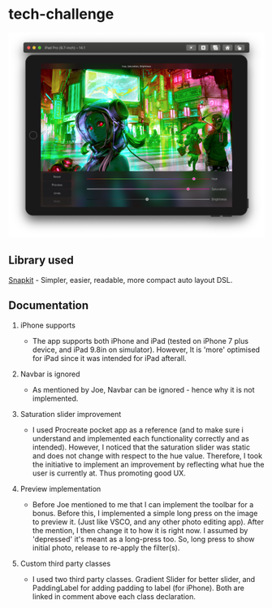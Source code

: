 # tech-challenge
![preview](./preview.png)
## Library used
[Snapkit](http://snapkit.io) - Simpler, easier, readable, more compact auto layout DSL.

## Documentation
1. iPhone supports
    - The app supports both iPhone and iPad (tested on iPhone 7 plus device, and iPad 9.8in on simulator). However, It is 'more' optimised for iPad since it was intended for iPad afterall.

2. Navbar is ignored
    - As mentioned by Joe, Navbar can be ignored - hence why it is not implemented.
    
3. Saturation slider improvement
    - I used Procreate pocket app as a reference (and to make sure i understand and implemented each functionality correctly and as intended). However, I noticed that the saturation slider was static and does not change with respect to the hue value.
    Therefore, I took the initiative to implement an improvement by reflecting what hue the user is currently at. Thus promoting good UX.

4. Preview implementation
    - Before Joe mentioned to me that I can implement the toolbar for a bonus. Before this, I implemented a simple long press on the image to preview it. (Just like VSCO, and any other photo editing app). After the mention, I then change it to how it is right now. I assumed by 'depressed' it's meant as a long-press too. So, long press to show initial photo, release to re-apply the filter(s).

5. Custom third party classes
    - I used two third party classes. Gradient Slider for better slider, and PaddingLabel for adding padding to label (for iPhone). Both are linked in comment above each class declaration.

